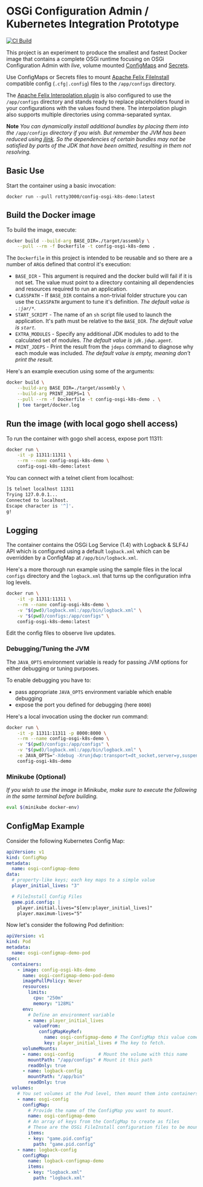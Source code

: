 # OSGi Configuration Admin / Kubernetes Integration Prototype

[![CI Build](https://github.com/rotty3000/osgi-config-aff/actions/workflows/build.yml/badge.svg)](https://github.com/rotty3000/osgi-config-aff/actions/workflows/build.yml)

This project is an experiment to produce the smallest and fastest Docker image that contains a complete OSGi runtime focusing on OSGi Configuration Admin with *live*, volume mounted [ConfigMaps](https://kubernetes.io/docs/concepts/configuration/configmap/) and [Secrets](https://kubernetes.io/docs/concepts/configuration/secret/).

Use ConfigMaps or Secrets files to mount [Apache Felix FileInstall](https://felix.apache.org/documentation/subprojects/apache-felix-file-install.html) compatible config (`.cfg|.config`) files to the `/app/configs` directory.

The [Apache Felix Interpolation plugin](https://github.com/apache/felix-dev/blob/master/configadmin-plugins/interpolation/README.md) is also configured to use the `/app/configs` directory and stands ready to replace placeholders found in your configurations with the values found there. The interpolation plugin also supports multiple directories using comma-separated syntax.

**Note** *You can dynamically install additional bundles by placing them into the `/app/configs` directory if you wish. But remember the JVM has been reduced using [jlink](https://docs.oracle.com/en/java/javase/17/docs/specs/man/jlink.html). So the dependencies of certain bundles may not be satisfied by parts of the JDK that have been omitted, resulting in them not resolving.*

## Basic Use

Start the container using a basic invocation:

```
docker run --pull rotty3000/config-osgi-k8s-demo:latest
```

## Build the Docker image

To build the image, execute:

```bash
docker build --build-arg BASE_DIR=./target/assembly \
	--pull --rm -f Dockerfile -t config-osgi-k8s-demo .
```

The `Dockerfile` in this project is intended to be reusable and so there are a number of `ARG`s defined that control it's execution:

* `BASE_DIR` - This argument is required and the docker build will fail if it is not set. The value must point to a directory containing all dependencies and resources required to run an application.
* `CLASSPATH` - If `BASE_DIR` contains a non-trivial folder structure you can use the `CLASSPATH` argument to tune it's definition. _The default value is `.:jar/*`._
* `START_SCRIPT` - The name of an `sh` script file used to launch the application. It's path must be relative to the `BASE_DIR`. _The default value is `start`._
* `EXTRA_MODULES` - Specify any additional JDK modules to add to the calculated set of modules. _The default value is `jdk.jdwp.agent`._
* `PRINT_JDEPS` - Print the result from the `jdeps` command to diagnose why each module was included. _The default value is empty, meaning don't print the result._

Here's an example execution using some of the arguments:

```bash
docker build \
	--build-arg BASE_DIR=./target/assembly \
	--build-arg PRINT_JDEPS=1 \
	--pull --rm -f Dockerfile -t config-osgi-k8s-demo . \
	| tee target/docker.log
```

## Run the image (with local gogo shell access)

To run the container with gogo shell access, expose port 11311:

```bash
docker run \
	-it -p 11311:11311 \
	--rm --name config-osgi-k8s-demo \
	config-osgi-k8s-demo:latest
```

You can connect with a telnet client from localhost:

```bash
]$ telnet localhost 11311
Trying 127.0.0.1...
Connected to localhost.
Escape character is '^]'.
g!
```

## Logging

The container contains the OSGi Log Service (1.4) with Logback & SLF4J API which is configured using a default `logback.xml` which can be overridden by a ConfigMap at `/app/bin/logback.xml`.

Here's a more thorough run example using the sample files in the local `configs` directory and the `logback.xml` that turns up the configuration infra log levels.

```bash
docker run \
	-it -p 11311:11311 \
	--rm --name config-osgi-k8s-demo \
	-v "$(pwd)/logback.xml:/app/bin/logback.xml" \
	-v "$(pwd)/configs:/app/configs" \
	config-osgi-k8s-demo:latest
```

Edit the config files to observe live updates.

### Debugging/Tuning the JVM

The `JAVA_OPTS` environment variable is ready for passing JVM options for either debugging or tuning purposes.

To enable debugging you have to:

* pass appropriate `JAVA_OPTS` environment variable which enable debugging
* expose the port you defined for debugging (here `8000`)

Here's a local invocation using the docker run command:

```bash
docker run \
	-it -p 11311:11311 -p 8000:8000 \
	--rm --name config-osgi-k8s-demo \
	-v "$(pwd)/configs:/app/configs" \
	-v "$(pwd)/logback.xml:/app/bin/logback.xml" \
	-e JAVA_OPTS="-Xdebug -Xrunjdwp:transport=dt_socket,server=y,suspend=n,address=*:8000" \
	config-osgi-k8s-demo
```

### Minikube (Optional)

_If you wish to use the image in Minikube, make sure to execute the following in the same terminal before building._

```bash
eval $(minikube docker-env)
```

## ConfigMap Example

Consider the following Kubernetes Config Map:
```yaml
apiVersion: v1
kind: ConfigMap
metadata:
  name: osgi-configmap-demo
data:
  # property-like keys; each key maps to a simple value
  player_initial_lives: "3"

  # FileInstall Config Files
  game.pid.config: |
	player.initial.lives="$[env:player_initial_lives]"
	player.maximum-lives="5"
```

Now let's consider the following Pod definition:
```yaml
apiVersion: v1
kind: Pod
metadata:
  name: osgi-configmap-demo-pod
spec:
  containers:
	- image: config-osgi-k8s-demo
	  name: osgi-configmap-demo-pod-demo
	  imagePullPolicy: Never
	  resources:
		limits:
		  cpu: "250m"
		  memory: "128Mi"
	  env:
		# Define an environment variable
		- name: player_initial_lives
		  valueFrom:
			configMapKeyRef:
			  name: osgi-configmap-demo # The ConfigMap this value comes from.
			  key: player_initial_lives # The key to fetch.
	  volumeMounts:
	  - name: osgi-config         # Mount the volume with this name
		mountPath: "/app/configs" # Mount it this path
		readOnly: true
	  - name: logback-config
		mountPath: "/app/bin"
		readOnly: true
  volumes:
	# You set volumes at the Pod level, then mount them into containers inside that Pod
	- name: osgi-config
	  configMap:
		# Provide the name of the ConfigMap you want to mount.
		name: osgi-configmap-demo
		# An array of keys from the ConfigMap to create as files
		# These are the OSGi FileInstall configuration files to be mounted
		items:
		- key: "game.pid.config"
		  path: "game.pid.config"
	- name: logback-config
	  configMap:
		name: logback-configmap-demo
		items:
		- key: "logback.xml"
		  path: "logback.xml"
```
